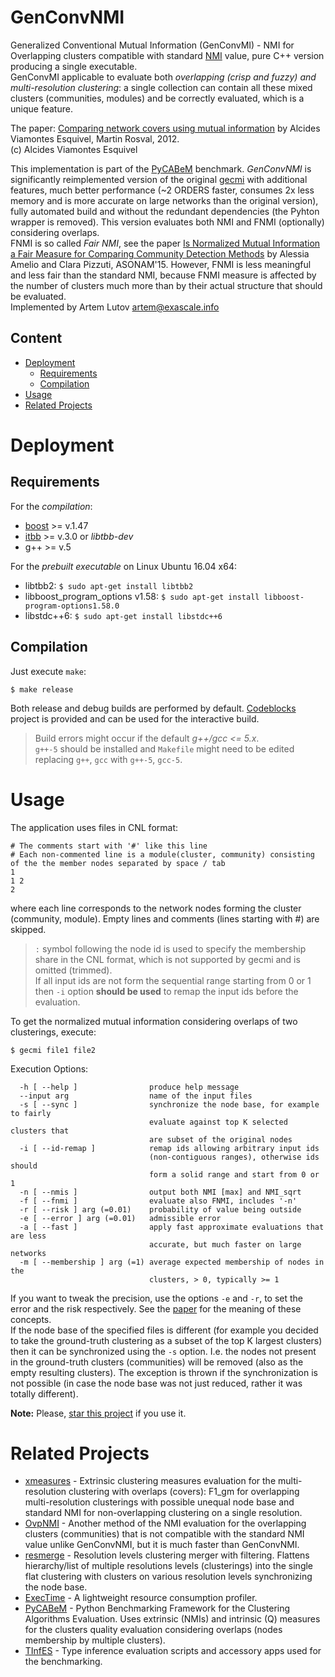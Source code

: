 # GenConvNMI
Generalized Conventional Mutual Information (GenConvMI) - NMI for Overlapping clusters compatible with standard [NMI](http://www.cs.plu.edu/courses/csce436/art%202.pdf) value, pure C++ version producing a single executable.  
GenConvMI applicable to evaluate both *overlapping (crisp and fuzzy) and multi-resolution clustering*: a single collection can contain all these mixed clusters (communities, modules) and be correctly evaluated, which is a unique feature.

The paper: [Comparing network covers using mutual information](https://arxiv.org/abs/1202.0425) by Alcides Viamontes Esquivel, Martin Rosval, 2012.  
(c) Alcides Viamontes Esquivel

This implementation is part of the [PyCABeM](https://github.com/eXascaleInfolab/PyCABeM) benchmark. *GenConvNMI* is significantly reimplemented version of the original [gecmi](https://bitbucket.org/dsign/gecmi) with additional features, much better performance (~2 ORDERS faster, consumes 2x less memory and is more accurate on large networks than the original version), fully automated build and without the redundant dependencies (the Pyhton wrapper is removed). This version evaluates both NMI and FNMI (optionally) considering overlaps.  
FNMI is so called *Fair NMI*, see the paper [Is Normalized Mutual Information a Fair Measure for Comparing Community Detection Methods](http://ieeexplore.ieee.org/document/7403755/) by Alessia Amelio and Clara Pizzuti, ASONAM'15. However, FNMI is less meaningful and less fair than the standard NMI, because FNMI measure is affected by the number of clusters much more than by their actual structure that should be evaluated.  
Implemented by Artem Lutov <artem@exascale.info>

## Content
- [Deployment](#deployment)
	- [Requirements](#requirements)
	- [Compilation](#compilation)
- [Usage](#usage)
- [Related Projects](#related-projects)

# Deployment
## Requirements
For the *compilation*:
- [boost](http://www.boost.org/boost) >= v.1.47
- [itbb](http://threadingbuildingblocks.org/itbb) >= v.3.0 or *libtbb-dev*
- g++ >= v.5

For the *prebuilt executable* on Linux Ubuntu 16.04 x64:
- libtbb2:  `$ sudo apt-get install libtbb2`
- libboost_program_options v1.58:  `$ sudo apt-get install libboost-program-options1.58.0`
- libstdc++6: `$ sudo apt-get install libstdc++6`

## Compilation

Just execute `make`:
```
$ make release
```
Both release and debug builds are performed by default. [Codeblocks](http://www.codeblocks.org/) project is provided and can be used for the interactive build.

> Build errors might occur if the default *g++/gcc <= 5.x*.  
`g++-5` should be installed and `Makefile` might need to be edited replacing `g++`, `gcc` with `g++-5`, `gcc-5`.

# Usage

The application uses files in CNL format:

```
# The comments start with '#' like this line
# Each non-commented line is a module(cluster, community) consisting of the the member nodes separated by space / tab
1
1 2
2
```
where each line corresponds to the network nodes forming the cluster (community, module). Empty lines and comments (lines starting with #) are skipped.
> `:` symbol following the node id is used to specify the membership share in the CNL format, which is not supported by gecmi and is omitted (trimmed).  
If all input ids are not form the sequential range starting from 0 or 1 then `-i` option **should be used** to remap the input ids before the evaluation.

To get the normalized mutual information considering overlaps of two clusterings, execute:

```
$ gecmi file1 file2
```

Execution Options:
```
  -h [ --help ]                produce help message
  --input arg                  name of the input files
  -s [ --sync ]                synchronize the node base, for example to fairly
                               evaluate against top K selected clusters that 
                               are subset of the original nodes
  -i [ --id-remap ]            remap ids allowing arbitrary input ids 
                               (non-contiguous ranges), otherwise ids should 
                               form a solid range and start from 0 or 1
  -n [ --nmis ]                output both NMI [max] and NMI_sqrt
  -f [ --fnmi ]                evaluate also FNMI, includes '-n'
  -r [ --risk ] arg (=0.01)    probability of value being outside
  -e [ --error ] arg (=0.01)   admissible error
  -a [ --fast ]                apply fast approximate evaluations that are less
                               accurate, but much faster on large networks
  -m [ --membership ] arg (=1) average expected membership of nodes in the 
                               clusters, > 0, typically >= 1
```
If you want to tweak the precision, use the options `-e` and `-r`, to set the error and
the risk respectively. See the [paper](http://arxiv.org/abs/1202.0425) for the meaning of these concepts.  
If the node base of the specified files is different (for example you decided to take the ground-truth clustering as a subset of the top K largest clusters) then it can be synchronized using the `-s` option. I.e. the nodes not present in the ground-truth clusters (communities) will be removed (also as the empty resulting clusters). The exception is thrown if the synchronization is not possible (in case the node base was not just reduced, rather it was totally different).

**Note:** Please, [star this project](https://github.com/eXascaleInfolab/GenConvNMI) if you use it.

# Related Projects
- [xmeasures](https://github.com/eXascaleInfolab/xmeasures)  - Extrinsic clustering measures evaluation for the multi-resolution clustering with overlaps (covers): F1_gm for overlapping multi-resolution clusterings with possible unequal node base and standard NMI for non-overlapping clustering on a single resolution.
- [OvpNMI](https://github.com/eXascaleInfolab/OvpNMI) - Another method of the NMI evaluation for the overlapping clusters (communities) that is not compatible with the standard NMI value unlike GenConvNMI, but it is much faster than GenConvNMI.
- [resmerge](https://github.com/eXascaleInfolab/resmerge)  - Resolution levels clustering merger with filtering. Flattens hierarchy/list of multiple resolutions levels (clusterings) into the single flat clustering with clusters on various resolution levels synchronizing the node base.
- [ExecTime](https://bitbucket.org/lumais/exectime/)  - A lightweight resource consumption profiler.
- [PyCABeM](https://github.com/eXascaleInfolab/PyCABeM) - Python Benchmarking Framework for the Clustering Algorithms Evaluation. Uses extrinsic (NMIs) and intrinsic (Q) measures for the clusters quality evaluation considering overlaps (nodes membership by multiple clusters).
- [TInfES](https://github.com/eXascaleInfolab/TInfES)  - Type inference evaluation scripts and accessory apps used for the benchmarking.

